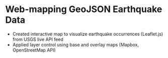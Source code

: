 # Web-mapping GeoJSON Earthquake Data
- Created interactive map to visualize earthquake occurrences (Leaflet.js) from USGS live API feed
- Applied layer control using base and overlay maps (Mapbox, OpenStreetMap API)
